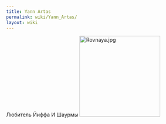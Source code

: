 ```yaml
---
title: Yann Artas
permalink: wiki/Yann_Artas/
layout: wiki
---
```


Любитель Йиффа И Шаурмы
<img src="Rovnaya.jpg" title="fig:Rovnaya.jpg" width="220" height="220" alt="Rovnaya.jpg" />
